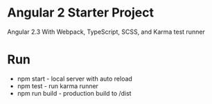 # Angular 2 Starter Project
Angular 2.3
With Webpack, TypeScript, SCSS, and Karma test runner


# Run
- npm start - local server with auto reload
- npm test - run karma runner
- npm run build - production build to /dist
